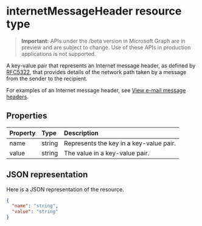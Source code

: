 # internetMessageHeader resource type

> **Important:** APIs under the /beta version in Microsoft Graph are in preview and are subject to change. Use of these APIs in production applications is not supported.

A key-value pair that represents an Internet message header, as defined by [RFC5322](https://www.ietf.org/rfc/rfc5322.txt), that provides 
details of the network path taken by a message from the sender to the recipient. 

For examples of an Internet message header, see 
[View e-mail message headers](https://support.office.com/article/View-e-mail-message-headers-CD039382-DC6E-4264-AC74-C048563D212C#bm4).


## Properties
| Property	   | Type	|Description|
|:---------------|:--------|:----------|
|name|string|Represents the key in a key-value pair.|
|value|string|The value in a key-value pair.|

## JSON representation

Here is a JSON representation of the resource.

<!-- {
  "blockType": "resource",
  "optionalProperties": [

  ],
  "@odata.type": "microsoft.graph.internetMessageHeader"
}-->

```json
{
  "name": "string",
  "value": "string"
}

```

<!-- uuid: 8fcb5dbc-d5aa-4681-8e31-b001d5168d79
2015-10-25 14:57:30 UTC -->
<!-- {
  "type": "#page.annotation",
  "description": "internetMessageHeader resource",
  "keywords": "",
  "section": "documentation",
  "tocPath": ""
}-->